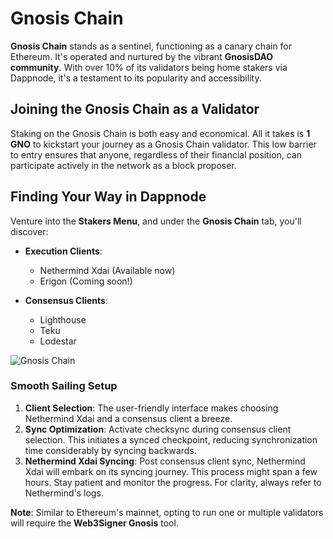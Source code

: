 # Gnosis Chain

**Gnosis Chain** stands as a sentinel, functioning as a canary chain for Ethereum. It's operated and nurtured by the vibrant **GnosisDAO community**. With over 10% of its validators being home stakers via Dappnode, it's a testament to its popularity and accessibility.

## Joining the Gnosis Chain as a Validator

Staking on the Gnosis Chain is both easy and economical. All it takes is **1 GNO** to kickstart your journey as a Gnosis Chain validator. This low barrier to entry ensures that anyone, regardless of their financial position, can participate actively in the network as a block proposer.

## Finding Your Way in Dappnode

Venture into the **Stakers Menu**, and under the **Gnosis Chain** tab, you'll discover:

- **Execution Clients**:
  - Nethermind Xdai (Available now)
  - Erigon (Coming soon!)

- **Consensus Clients**:
  - Lighthouse
  - Teku
  - Lodestar

![Gnosis Chain](/img/stakers-gnosis.png)

### Smooth Sailing Setup

1. **Client Selection**: The user-friendly interface makes choosing Nethermind Xdai and a consensus client a breeze.
2. **Sync Optimization**: Activate checksync during consensus client selection. This initiates a synced checkpoint, reducing synchronization time considerably by syncing backwards.
3. **Nethermind Xdai Syncing**: Post consensus client sync, Nethermind Xdai will embark on its syncing journey. This process might span a few hours. Stay patient and monitor the progress. For clarity, always refer to Nethermind's logs.

**Note**: Similar to Ethereum's mainnet, opting to run one or multiple validators will require the **Web3Signer Gnosis** tool.

